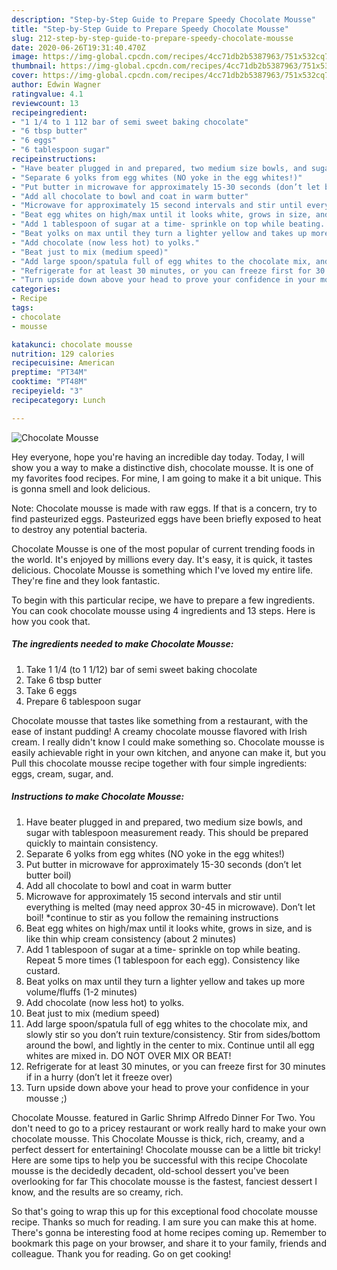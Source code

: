 ```yaml
---
description: "Step-by-Step Guide to Prepare Speedy Chocolate Mousse"
title: "Step-by-Step Guide to Prepare Speedy Chocolate Mousse"
slug: 212-step-by-step-guide-to-prepare-speedy-chocolate-mousse
date: 2020-06-26T19:31:40.470Z
image: https://img-global.cpcdn.com/recipes/4cc71db2b5387963/751x532cq70/chocolate-mousse-recipe-main-photo.jpg
thumbnail: https://img-global.cpcdn.com/recipes/4cc71db2b5387963/751x532cq70/chocolate-mousse-recipe-main-photo.jpg
cover: https://img-global.cpcdn.com/recipes/4cc71db2b5387963/751x532cq70/chocolate-mousse-recipe-main-photo.jpg
author: Edwin Wagner
ratingvalue: 4.1
reviewcount: 13
recipeingredient:
- "1 1/4 to 1 112 bar of semi sweet baking chocolate"
- "6 tbsp butter"
- "6 eggs"
- "6 tablespoon sugar"
recipeinstructions:
- "Have beater plugged in and prepared, two medium size bowls, and sugar with tablespoon measurement ready. This should be prepared quickly to maintain consistency."
- "Separate 6 yolks from egg whites (NO yoke in the egg whites!)"
- "Put butter in microwave for approximately 15-30 seconds (don’t let butter boil)"
- "Add all chocolate to bowl and coat in warm butter"
- "Microwave for approximately 15 second intervals and stir until everything is melted (may need approx 30-45 in microwave). Don’t let boil! *continue to stir as you follow the remaining instructions"
- "Beat egg whites on high/max until it looks white, grows in size, and is like thin whip cream consistency (about 2 minutes)"
- "Add 1 tablespoon of sugar at a time- sprinkle on top while beating. Repeat 5 more times (1 tablespoon for each egg). Consistency like custard."
- "Beat yolks on max until they turn a lighter yellow and takes up more volume/fluffs (1-2 minutes)"
- "Add chocolate (now less hot) to yolks."
- "Beat just to mix (medium speed)"
- "Add large spoon/spatula full of egg whites to the chocolate mix, and slowly stir so you don’t ruin texture/consistency. Stir from sides/bottom around the bowl, and lightly in the center to mix. Continue until all egg whites are mixed in. DO NOT OVER MIX OR BEAT!"
- "Refrigerate for at least 30 minutes, or you can freeze first for 30 minutes if in a hurry (don’t let it freeze over)"
- "Turn upside down above your head to prove your confidence in your mousse ;)"
categories:
- Recipe
tags:
- chocolate
- mousse

katakunci: chocolate mousse 
nutrition: 129 calories
recipecuisine: American
preptime: "PT34M"
cooktime: "PT48M"
recipeyield: "3"
recipecategory: Lunch

---
```



![Chocolate Mousse](https://img-global.cpcdn.com/recipes/4cc71db2b5387963/751x532cq70/chocolate-mousse-recipe-main-photo.jpg)

Hey everyone, hope you're having an incredible day today. Today, I will show you a way to make a distinctive dish, chocolate mousse. It is one of my favorites food recipes. For mine, I am going to make it a bit unique. This is gonna smell and look delicious.

Note: Chocolate mousse is made with raw eggs. If that is a concern, try to find pasteurized eggs. Pasteurized eggs have been briefly exposed to heat to destroy any potential bacteria.

Chocolate Mousse is one of the most popular of current trending foods in the world. It's enjoyed by millions every day. It's easy, it is quick, it tastes delicious. Chocolate Mousse is something which I've loved my entire life. They're fine and they look fantastic.


To begin with this particular recipe, we have to prepare a few ingredients. You can cook chocolate mousse using 4 ingredients and 13 steps. Here is how you cook that.

<!--inarticleads1-->

##### The ingredients needed to make Chocolate Mousse:

1. Take 1 1/4 (to 1 1/12) bar of semi sweet baking chocolate
1. Take 6 tbsp butter
1. Take 6 eggs
1. Prepare 6 tablespoon sugar


Chocolate mousse that tastes like something from a restaurant, with the ease of instant pudding! A creamy chocolate mousse flavored with Irish cream. I really didn&#39;t know I could make something so. Chocolate mousse is easily achievable right in your own kitchen, and anyone can make it, but you Pull this chocolate mousse recipe together with four simple ingredients: eggs, cream, sugar, and. 

<!--inarticleads2-->

##### Instructions to make Chocolate Mousse:

1. Have beater plugged in and prepared, two medium size bowls, and sugar with tablespoon measurement ready. This should be prepared quickly to maintain consistency.
1. Separate 6 yolks from egg whites (NO yoke in the egg whites!)
1. Put butter in microwave for approximately 15-30 seconds (don’t let butter boil)
1. Add all chocolate to bowl and coat in warm butter
1. Microwave for approximately 15 second intervals and stir until everything is melted (may need approx 30-45 in microwave). Don’t let boil! *continue to stir as you follow the remaining instructions
1. Beat egg whites on high/max until it looks white, grows in size, and is like thin whip cream consistency (about 2 minutes)
1. Add 1 tablespoon of sugar at a time- sprinkle on top while beating. Repeat 5 more times (1 tablespoon for each egg). Consistency like custard.
1. Beat yolks on max until they turn a lighter yellow and takes up more volume/fluffs (1-2 minutes)
1. Add chocolate (now less hot) to yolks.
1. Beat just to mix (medium speed)
1. Add large spoon/spatula full of egg whites to the chocolate mix, and slowly stir so you don’t ruin texture/consistency. Stir from sides/bottom around the bowl, and lightly in the center to mix. Continue until all egg whites are mixed in. DO NOT OVER MIX OR BEAT!
1. Refrigerate for at least 30 minutes, or you can freeze first for 30 minutes if in a hurry (don’t let it freeze over)
1. Turn upside down above your head to prove your confidence in your mousse ;)


Chocolate Mousse. featured in Garlic Shrimp Alfredo Dinner For Two. You don&#39;t need to go to a pricey restaurant or work really hard to make your own chocolate mousse. This Chocolate Mousse is thick, rich, creamy, and a perfect dessert for entertaining! Chocolate mousse can be a little bit tricky! Here are some tips to help you be successful with this recipe Chocolate mousse is the decidedly decadent, old-school dessert you&#39;ve been overlooking for far This chocolate mousse is the fastest, fanciest dessert I know, and the results are so creamy, rich. 

So that's going to wrap this up for this exceptional food chocolate mousse recipe. Thanks so much for reading. I am sure you can make this at home. There's gonna be interesting food at home recipes coming up. Remember to bookmark this page on your browser, and share it to your family, friends and colleague. Thank you for reading. Go on get cooking!
